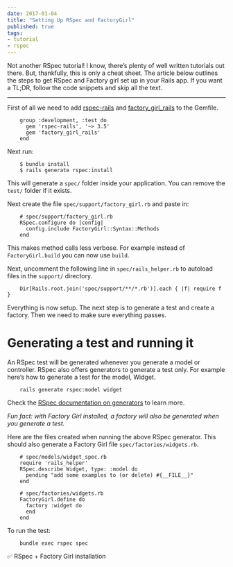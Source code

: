 ```yaml
---
date: 2017-01-04
title: "Setting Up RSpec and FactoryGirl"
published: true
tags:
- tutorial
- rspec
---
```

Not another RSpec tutorial! I know, there’s plenty of well written tutorials out there. But, thankfully, this is only a cheat sheet. The article below outlines the steps to get RSpec and Factory girl set up in your Rails app. If you want a TL;DR, follow the code snippets and skip all the text.

***

First of all we need to add [rspec-rails](https://github.com/rspec/rspec-rails) and [factory_girl_rails](https://github.com/thoughtbot/factory_girl_rails) to the Gemfile.
```
    group :development, :test do
      gem 'rspec-rails', '~> 3.5'
      gem 'factory_girl_rails'
    end
```
Next run:
```
    $ bundle install
    $ rails generate rspec:install
```
This will generate a `spec/`  folder inside your application. You can remove the `test/`  folder if it exists.

Next create the file `spec/support/factory_girl.rb`  and paste in:
```
    # spec/support/factory_girl.rb
    RSpec.configure do |config|
      config.include FactoryGirl::Syntax::Methods
    end
```
This makes method calls less verbose. For example instead of `FactoryGirl.build`  you can now use `build`.

Next, uncomment the following line in `spec/rails_helper.rb`  to autoload files in the `support/`  directory.
```
    Dir[Rails.root.join('spec/support/**/*.rb')].each { |f| require f }
```
Everything is now setup. The next step is to generate a test and create a factory. Then we need to make sure everything passes.

# Generating a test and running it

An RSpec test will be generated whenever you generate a model or controller. RSpec also offers generators to generate a test only. For example here’s how to generate a test for the model, Widget.
```
    rails generate rspec:model widget
```
Check the [RSpec documentation on generators](https://www.relishapp.com/rspec/rspec-rails/docs/generators) to learn more.

_Fun fact: with Factory Girl installed, a factory will also be generated when you generate a test._

Here are the files created when running the above RSpec generator. This should also generate a Factory Girl file `spec/factories/widgets.rb`.
```
    # spec/models/widget_spec.rb
    require 'rails_helper'
    RSpec.describe Widget, type: :model do
      pending "add some examples to (or delete) #{__FILE__}"
    end

    # spec/factories/widgets.rb
    FactoryGirl.define do
      factory :widget do
      end
    end
```
To run the test:
```
    bundle exec rspec spec
```
✅ RSpec + Factory Girl installation